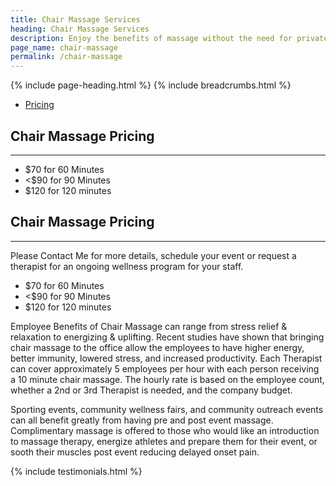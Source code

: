 ```yaml
---
title: Chair Massage Services
heading: Chair Massage Services
description: Enjoy the benefits of massage without the need for private space or a table.
page_name: chair-massage
permalink: /chair-massage
---
```


{% include page-heading.html %}
{% include breadcrumbs.html %}

<!--=== Profile ===-->
<div class="container content profile">
  <div class="row">
    <!--Left Sidebar-->
    <div class="col-md-3">
      <ul class="list-group sidebar-nav-v1" id="sidebar-nav-1">
        <li class="list-group-item">
          <a class="collapse-link" data-toggle="collapse" href="#collapseOne" aria-expanded="false" aria-controls="collapseOne">Pricing</a>
        </li>
      </ul>
    </div>
    <!--End Left Sidebar-->
    <!-- Profile Content -->
    <div class="col-md-9">
      <div class="profile-body">
        <div class="profile-bio">
          <div class="row">
            <div class="col-md-12">   
              <div class="collapse in" id="collapseZero">
                <h2>Chair Massage Pricing</h2>
                <hr>
                <ul>
                  <li>$70 for 60 Minutes</li>
                  <li><$90 for 90 Minutes</li>
                  <li>$120 for 120 minutes</li>
                </ul>
              </div>
              <div class="collapse" id="collapseOne">
                <h2>Chair Massage Pricing</h2>
                <hr>
                <p>Please Contact Me for more details, schedule your event or request a therapist for an ongoing wellness program for your staff.</p>
                <ul>
                  <li>$70 for 60 Minutes</li>
                  <li><$90 for 90 Minutes</li>
                  <li>$120 for 120 minutes</li>
                </ul>
              </div>
            </div>
          </div>
        </div><!--/end row-->
      </div>
    </div>
    <!-- End Profile Content -->
  </div><!--/end row-->
  <div class="row clear">
    <p>Employee Benefits of Chair Massage can range from stress relief & relaxation to energizing & uplifting. Recent studies have shown that bringing chair massage to the office allow the employees to have higher energy, better immunity, lowered stress, and increased productivity. Each Therapist can cover approximately 5 employees per hour with each person receiving a 10 minute chair massage. The hourly rate is based on the employee count, whether a 2nd or 3rd Therapist is needed, and the company budget.</p> 
    <p>Sporting events, community wellness fairs, and community outreach events can all benefit greatly from having pre and post event massage. Complimentary massage is offered to those who would like an introduction to massage therapy, energize athletes and prepare them for their event, or sooth their muscles post event reducing delayed onset pain.</p>
  </div>
  {% include testimonials.html %}
</div>
<!--=== End Profile ===-->
